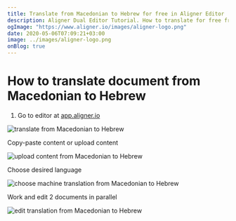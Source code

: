 ```yaml
---
title: Translate from Macedonian to Hebrew for free in Aligner Editor
description: Aligner Dual Editor Tutorial. How to translate for free from Macedonian to Hebrew. Aligner is multilingual document management platform. 
ogImage: "https://www.aligner.io/images/aligner-logo.png"
date: 2020-05-06T07:09:21+03:00
image: ../images/aligner-logo.png
onBlog: true
---
```


# How to translate document from Macedonian to Hebrew

1. Go to editor at [app.aligner.io](https://app.aligner.io "Aligner App web page")

![translate from Macedonian to Hebrew](../aligner-blank-editor.png "translate from Macedonian to Hebrew")

Copy-paste content or upload content

![upload content from Macedonian to Hebrew](../aligner-uploaded-document.png "upload content from Macedonian to Hebrew")

Choose desired language

![choose machine translation from Macedonian to Hebrew](../aligner-language-dropdown.png "choose machine translation from Macedonian to Hebrew")

Work and edit 2 documents in parallel

![edit translation from Macedonian to Hebrew](../aligner-double-sitded-editor.png "edit translation from Macedonian to Hebrew")

